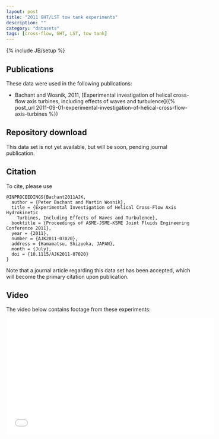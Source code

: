 ```yaml
---
layout: post
title: "2011 GHT/LST tow tank experiments"
description: ""
category: "datasets"
tags: [cross-flow, GHT, LST, tow tank]
---
```

{% include JB/setup %}

## Publications

These data were used in the following publications:
  
  * Bachant and Wosnik, 2011, [Experimental investigation of helical cross-flow axis turbines, including effects of waves and turbulence]({% post_url 2011-09-01-experimental-investigation-of-helical-cross-flow-axis-turbines %})

## Repository download
This data set is not yet available, but will be soon, pending journal publication.

## Citation
To cite, please use

	@INPROCEEDINGS{Bachant2011AJK,
	  author = {Peter Bachant and Martin Wosnik},
	  title = {Experimental Investigation of Helical Cross-Flow Axis Hydrokinetic
		Turbines, Including Effects of Waves and Turbulence},
	  booktitle = {Proceedings of ASME-JSME-KSME Joint Fluids Engineering Conference 2011},
	  year = {2011},
	  number = {AJK2011-07020},
	  address = {Hamamatsu, Shizuoka, JAPAN},
	  month = {July},
	  doi = {10.1115/AJK2011-07020}
	}

Note that a journal article regarding this data set has been accepted, 
which will become the primary citation upon publication.

## Video
The video below contains footage from these experiments:

<center>
<iframe width="560" height="315" src="//www.youtube.com/embed/Js5b2Il0Rhc" frameborder="0" allowfullscreen></iframe>
</center>
